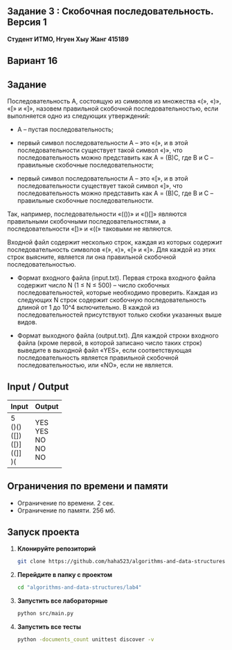 ## Задание 3 : Скобочная последовательность. Версия 1
 

**Студент ИТМО,  Нгуен Хыу Жанг  415189**  

## Вариант 16

## Задание

Последовательность A, состоящую из символов из множества «(», «)», «[» и
«]», назовем правильной скобочной последовательностью, если выполняется
одно из следующих утверждений:

- A – пустая последовательность;

- первый символ последовательности A – это «(», и в этой последовательности существует такой символ «)», что последовательность можно представить как A = (B)C, где B и C – правильные скобочные последовательности;

- первый символ последовательности A – это «[», и в этой последовательности существует такой символ «]», что последовательность можно представить как A = (B)C, где B и C – правильные скобочные последовательности.

Так, например, последовательности «(())» и «()[]» являются правильными скобочными последовательностями, а последовательности «[)» и «((» таковыми не являются. 

Входной файл содержит несколько строк, каждая из которых содержит последовательность символов «(», «)», «[» и «]». Для каждой из этих строк выясните, является ли она правильной скобочной последовательностью.

- Формат входного файла (input.txt). Первая строка входного файла содержит число N (1 ≤ N ≤ 500) – число скобочных последовательностей, которые необходимо проверить. Каждая из следующих N строк содержит скобочную последовательность длиной от 1 до 10^4 включительно. В каждой из последовательностей присутствуют только скобки указанных выше видов.

- Формат выходного файла (output.txt). Для каждой строки входного файла (кроме первой, в которой записано число таких строк) выведите в выходной файл «YES», если соответствующая последовательность является правильной скобочной последовательностью, или «NO», если не является.

  
## Input / Output 

| Input                                         | Output                               |   
|-----------------------------------------------|--------------------------------------|
| 5<br/>()()<br/>([])<br/>([)]<br/>((]]<br/>)(  | YES<br/>YES<br/>NO<br/>NO<br/>NO     |




## Ограничения по времени и памяти

- Ограничение по времени. 2 сек.
- Ограничение по памяти. 256 мб.


## Запуск проекта
1. **Клонируйте репозиторий**
   ```bash
   git clone https://github.com/haha523/algorithms-and-data-structures.git
   ```
2. **Перейдите в папку с проектом**
   ```bash
   cd "algorithms-and-data-structures/lab4"
   ```
3. **Запустить все лабораторные**
    ```bash
   python src/main.py
   ```
4. **Запустить все тесты**
    ```bash
   python -documents_count unittest discover -v
   ```
